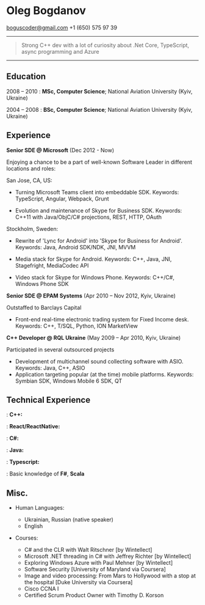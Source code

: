 # Oleg Bogdanov

<boguscoder@gmail.com> +1 (650) 575 97 39

----
>  Strong C++ dev with a lot of curiosity about .Net Core, TypeScript, async programming and Azure
----

Education
---------
2008 – 2010
:   **MSc, Computer Science**; National Aviation University (Kyiv, Ukraine)

2004 – 2008
:   **BSc, Computer Science**; National Aviation University (Kyiv, Ukraine)

Experience
----------
**Senior SDE @ Microsoft** (Dec 2012 - Now)

Enjoying a chance to be a part of well-known Software Leader in different locations and roles:

San Jose, CA, US:

* Turning Microsoft Teams client into embeddable SDK. Keywords: TypeScript, Angular, Webpack, Grunt

* Evolution and maintenance of Skype for Business SDK. Keywords: C++11 with Java/ObjC/C# projections, REST, HTTP, OAuth

Stockholm, Sweden:

* Rewrite of 'Lync for Android' into 'Skype for Business for Android'. Keywords: Java, Android SDK/NDK, JNI, MVVM

* Media stack for Skype for Android. Keywords: C++, Java, JNI, Stagefright, MediaCodec API

* Video stack for Skype for Windows Phone. Keywords: C++/C#, Windows Phone SDK

**Senior SDE @ EPAM Systems** (Apr 2010 – Nov 2012, Kyiv, Ukraine)

Outstaffed to Barclays Capital

* Front-end real-time electronic trading system for Fixed Income desk. Keywords: C++, T/SQL, Python, ION MarketView

**C++ Developer @ RQL Ukraine** (May 2009 – Apr 2010, Kyiv, Ukraine)

Participated in several outsourced projects

*  Development of multichannel sound collecting software with ASIO. Keywords: Java, C++, ASIO 
*  Application targeting popular (at the time) mobile platforms. Keywords: Symbian SDK, Windows Mobile 6 SDK, QT

Technical Experience
--------------------

:  **C++:** <Fill>

:  **React/ReactNative:** <Fill>

:  **C#:** <Fill>

:  **Java:** <Fill>

:  **Typescript:** <Fill>

:  Basic knowledge of **F#**, **Scala**

Misc. 
----------------------------------------

* Human Languages:

  * Ukrainian, Russian (native speaker)
  * English

* Courses:

  * C# and the CLR with Walt Ritschner [by Wintellect]
  * Microsoft .NET threading in C# with Jeffrey Richter [by Wintellect]
  * Exploring Windows Azure with Paul Mehner [by Wintellect]
  * Software Security [University of Maryland via Coursera]
  * Image and video processing: From Mars to Hollywood with a stop at the hospital [Duke University via Coursera]
  * Cisco CCNA I
  * Certified Scrum Product Owner with Timothy D. Korson
